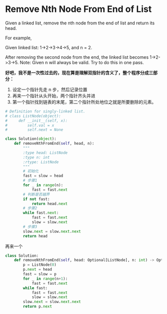 # Remove Nth Node From End of List

Given a linked list, remove the nth node from the end of list and return its head.

For example,

Given linked list: 1->2->3->4->5, and n = 2.

After removing the second node from the end, the linked list becomes 1->2->3->5.
Note:
Given n will always be valid.
Try to do this in one pass.

**好吧，我不是一次性过去的，现在算是理解双指针的含义了，整个程序分成三部分：**

1. 设定一个指针先走 n 步，然后记录位置
2. 再来一个指针从头开始，两个指针齐头并进
3. 第一个指针找到链表的末尾，第二个指针所处地位之就是所要删除的元素。

```python
# Definition for singly-linked list.
# class ListNode(object):
#     def __init__(self, x):
#         self.val = x
#         self.next = None

class Solution(object):
    def removeNthFromEnd(self, head, n):
        """
        :type head: ListNode
        :type n: int
        :rtype: ListNode
        """
        # 初始化
        fast = slow = head
        # 步骤1
        for _ in range(n):
            fast = fast.next
        # 判断是否越界
        if not fast:
            return head.next
        # 步骤2
        while fast.next:
            fast = fast.next
            slow = slow.next
        # 步骤3
        slow.next = slow.next.next
        return head
```

再来一个

```python
class Solution:
    def removeNthFromEnd(self, head: Optional[ListNode], n: int) -> Optional[ListNode]:
        p = ListNode(0)
        p.next = head
        fast = slow = p
        for _ in range(n+1):
            fast = fast.next
        while fast:
            fast = fast.next
            slow = slow.next
        slow.next = slow.next.next
        return p.next
```
